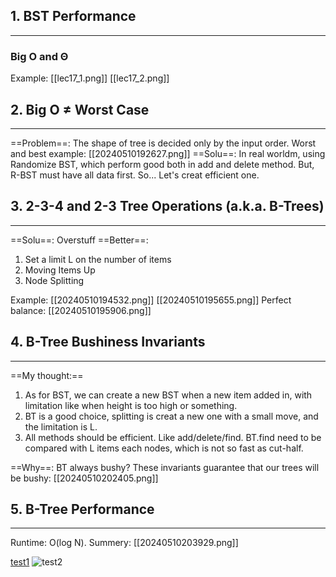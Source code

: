 ## 1. BST Performance
---
### Big O and Θ
Example: [[lec17_1.png]] [[lec17_2.png]]
## 2. Big O ≠ Worst Case
---
==Problem==: The shape of tree is decided only by the input order.
Worst and best example: [[20240510192627.png]]
==Solu==: In real worldm, using Randomize BST, which perform good both in add and delete method.
But, R-BST must have all data first. 
So... Let's creat efficient one.
## 3. 2-3-4 and 2-3 Tree Operations (a.k.a. B-Trees)
---
==Solu==: Overstuff
==Better==: 
1. Set a limit L on the number of items
2. Moving Items Up
3. Node Splitting

Example: [[20240510194532.png]] [[20240510195655.png]]
Perfect balance: [[20240510195906.png]]
## 4. B-Tree Bushiness Invariants
---
==My thought:== 
1. As for BST, we can create a new BST when a new item added in, with limitation like when height is too high or something.
2. BT is a good choice, splitting is creat a new one with a small move, and the limitation is L.
3. All methods should be efficient. Like add/delete/find. BT.find need to be compared with L items each nodes, which is not so fast as cut-half.

==Why==: BT always bushy?
These invariants guarantee that our trees will be bushy: [[20240510202405.png]]
## 5. B-Tree Performance
---
Runtime: O(log N).
Summery: [[20240510203929.png]]

[test1](lec17_2.png)
![test2](lec17_2.png)
